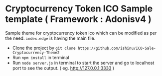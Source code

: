 # Cryptocurrency Token ICO Sample template ( Framework : Adonisv4 )

Sample theme for cryptocurrency token ico which can be modified as per the need. `index.edge` is having the main file.

- Clone the project by `git clone https://github.com/ishinu/ICO-Sale-Cryptocurrency-Theme2`
- Run `npm install` in terminal 
- Run `node server.js` in terminal to start the server and go to localhost port to see the output. ( eg. http://127.0.0.1:3333 )

